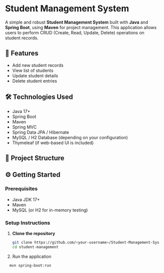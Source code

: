  # Student Management System

A simple and robust **Student Management System** built with **Java** and **Spring Boot**, using **Maven** for project management. This application allows users to perform CRUD (Create, Read, Update, Delete) operations on student records.

## 🚀 Features

- Add new student records
- View list of students
- Update student details
- Delete student entries


## 🛠️ Technologies Used

- Java 17+  
- Spring Boot  
- Maven  
- Spring MVC  
- Spring Data JPA / Hibernate  
- MySQL / H2 Database (depending on your configuration)  
- Thymeleaf (if web-based UI is included)

## 📁 Project Structure

## ⚙️ Getting Started

### Prerequisites

- Java JDK 17+
- Maven
- MySQL (or H2 for in-memory testing)

### Setup Instructions

1. **Clone the repository**
   ```bash
   git clone https://github.com/<your-username>/Student-Management-System.git
   cd student-management
2. Run the application
 ```bash
   mvn spring-boot:run



